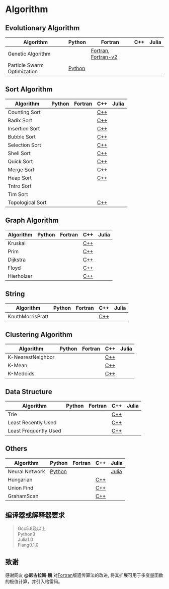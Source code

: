 # Algorithm

## Evolutionary Algorithm
| Algorithm | Python | Fortran | C++ | Julia |
| ----------|--------|---------|-----|-------|
| Genetic Algorithm           ||[Fortran](./Codes/Evolutionary/GeneticAlgorithm/main.f95), [Fortran-v2](./Codes/Evolutionary/GeneticAlgorithm/version2.f90)|||
| Particle Swarm Optimization |[Python](./Codes/Evolutionary/ParticleSwarmOptimization/main.py)||||

## Sort Algorithm
| Algorithm | Python | Fortran | C++ | Julia |
| ----------|--------|---------|-----|-------|
| Counting Sort |||[C++](./Codes/Sort/CountingSort/main.cpp)||
| Radix Sort |||[C++](./Codes/Sort/RadixSort/main.cpp)||
| Insertion Sort |||[C++](./Codes/Sort/InsertionSort/main.cpp)||
| Bubble Sort |||[C++](./Codes/Sort/BubbleSort/main.cpp)||
| Selection Sort |||[C++](./Codes/Sort/SelectionSort/main.cpp)||
| Shell Sort |||[C++](./Codes/Sort/ShellSort/main.cpp)||
| Quick Sort |||[C++](./Codes/Sort/QuickSort/main.cpp)||
| Merge Sort |||[C++](./Codes/Sort/MergeSort/main.cpp)||
| Heap Sort  |||[C++](./Codes/Sort/HeapSort/main.cpp)||
| Tntro Sort |||||
| Tim Sort |||||
| Topological Sort  |||[C++](./Codes/Sort/TopologicalSort/main.cpp)||

## Graph Algorithm
| Algorithm | Python | Fortran | C++ | Julia |
| ----------|--------|---------|-----|-------|
| Kruskal |||[C++](./Codes/Graph/Kruskal/main.cpp)||
| Prim |||[C++](./Codes/Graph/Prim/main.cpp)||
| Dijkstra |||[C++](./Codes/Graph/Dijkstra/main.cpp)|
| Floyd |||[C++](./Codes/Graph/Floyd/main.cpp)|
| Hierholzer |||[C++](./Codes/Graph/Hierholzer/main.cpp)|

## String
| Algorithm | Python | Fortran | C++ | Julia |
| ----------|--------|---------|-----|-------|
| KnuthMorrisPratt |||[C++](./Codes/String/KnuthMorrisPratt/main.cpp)||

## Clustering Algorithm
| Algorithm | Python | Fortran | C++ | Julia |
| ----------|--------|---------|-----|-------|
| K-NearestNeighbor |||[C++](./Codes/Clustering/KNearestNeighbor/main.cpp)||
| K-Mean    |||[C++](./Codes/Clustering/KMean/main.cpp)||
| K-Medoids |||[C++](./Codes/Clustering/KMedoids/main.cpp)||

## Data Structure
| Algorithm | Python | Fortran | C++ | Julia |
| ----------|--------|---------|-----|-------|
| Trie |||[C++](./Codes/DataStructure/Trie/main.cpp)||
| Least Recently Used |||[C++](./Codes/DataStructure/LeastRecentlyUsed/main.cpp)||
| Least Frequently Used |||[C++](./Codes/DataStructure/LeastFrequentlyUsed/main.cpp)||

## Others
| Algorithm | Python | Fortran | C++ | Julia |
| ----------|--------|---------|-----|-------|
| Neural Network |[Python](./Codes/Others/NeutralNetwork/main.py)|||[Julia](./Codes/Others/NeutralNetwork/main.jl)|
| Hungarian      |||[C++](./Codes/Others/Hungarian/main.cpp)||
| Union Find     |||[C++](./Codes/Others/UnionFind/main.cpp)||
| GrahamScan     |||[C++](./Codes/Others/GrahamScan/main.cpp)||

## 编译器或解释器要求
> Gcc5.8及以上  
> Python3  
> Julia1.0  
> Flang0.1.0  

## 致谢
感谢网友 **@尼古拉斯·魏** 对[Fortran](./Codes/GeneticAlgorithm/main.f95)版遗传算法的改进, 将其扩展可用于多变量函数的极值计算，并引入格雷码。
